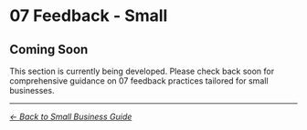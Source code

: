 # 07 Feedback - Small

## Coming Soon

This section is currently being developed. Please check back soon for comprehensive guidance on 07 feedback practices tailored for small businesses.

---
*[← Back to Small Business Guide](../README.md)*
